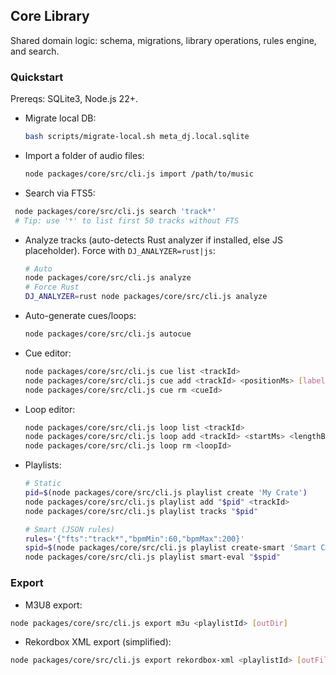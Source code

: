 ## Core Library

Shared domain logic: schema, migrations, library operations, rules engine, and search.

### Quickstart

Prereqs: SQLite3, Node.js 22+.

- Migrate local DB:
  
  ```bash
  bash scripts/migrate-local.sh meta_dj.local.sqlite
  ```

- Import a folder of audio files:
  
  ```bash
  node packages/core/src/cli.js import /path/to/music
  ```

 - Search via FTS5:
  
  ```bash
   node packages/core/src/cli.js search 'track*'
   # Tip: use '*' to list first 50 tracks without FTS
  ```

- Analyze tracks (auto-detects Rust analyzer if installed, else JS placeholder). Force with `DJ_ANALYZER=rust|js`:
  
  ```bash
  # Auto
  node packages/core/src/cli.js analyze
  # Force Rust
  DJ_ANALYZER=rust node packages/core/src/cli.js analyze
  ```

- Auto-generate cues/loops:
  
  ```bash
  node packages/core/src/cli.js autocue
  ```

- Cue editor:
  
  ```bash
  node packages/core/src/cli.js cue list <trackId>
  node packages/core/src/cli.js cue add <trackId> <positionMs> [label] [color] [type]
  node packages/core/src/cli.js cue rm <cueId>
  ```

- Loop editor:
  
  ```bash
  node packages/core/src/cli.js loop list <trackId>
  node packages/core/src/cli.js loop add <trackId> <startMs> <lengthBeats> [label] [color]
  node packages/core/src/cli.js loop rm <loopId>
  ```

- Playlists:
  
  ```bash
  # Static
  pid=$(node packages/core/src/cli.js playlist create 'My Crate')
  node packages/core/src/cli.js playlist add "$pid" <trackId>
  node packages/core/src/cli.js playlist tracks "$pid"
  
  # Smart (JSON rules)
  rules='{"fts":"track*","bpmMin":60,"bpmMax":200}'
  spid=$(node packages/core/src/cli.js playlist create-smart 'Smart Crate' "$rules")
  node packages/core/src/cli.js playlist smart-eval "$spid"
  ```

### Export

- M3U8 export:

```bash
node packages/core/src/cli.js export m3u <playlistId> [outDir]
```

- Rekordbox XML export (simplified):

```bash
node packages/core/src/cli.js export rekordbox-xml <playlistId> [outFile]
```



